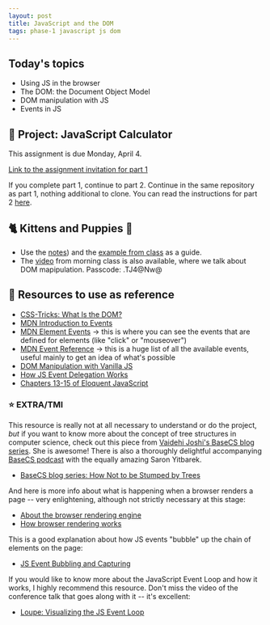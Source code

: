 ```yaml
---
layout: post
title: JavaScript and the DOM
tags: phase-1 javascript js dom
---
```


## Today's topics

- Using JS in the browser
- The DOM: the Document Object Model
- DOM manipulation with JS
- Events in JS

## 🎯 Project: JavaScript Calculator

This assignment is due Monday, April 4.

[Link to the assignment invitation for part 1](https://classroom.github.com/a/lNO8ZU8h)

If you complete part 1, continue to part 2. 
Continue in the same repository as part 1, nothing additional to clone. You can read the instructions for 
part 2 [here](https://github.com/Momentum-Team-12/js-calculator-part-2).

##  🐈 Kittens and Puppies 🐶
- Use the [notes](https://github.com/Momentum-Team-12/notes/blob/main/js-dom.md)) and the [example from class](https://codepen.io/rlconley/pen/ExowjqW) as a guide.
- The [video](https://us02web.zoom.us/rec/share/VSMksAREm3fTCWO5uQYqupV8CpjN41QTiEHWAHff6iVzEaLT8ONc35wISKOHSyAU.0UJIHuV9VY6tzs0h) from morning class is also available, where we talk about DOM mapipulation.
Passcode: .TJ4@Nw@

## 🔖 Resources to use as reference

- [CSS-Tricks: What Is the DOM?](https://css-tricks.com/dom/)
- [MDN Introduction to Events](https://developer.mozilla.org/en-US/docs/Learn/JavaScript/Building_blocks/Events)
- [MDN Element Events](https://developer.mozilla.org/en-US/docs/Web/API/Element#events) -> this is where you can see the events that are defined for elements (like "click" or "mouseover")
- [MDN Event Reference](https://developer.mozilla.org/en-US/docs/Web/Events) -> this is a huge list of all the available events, useful mainly to get an idea of what's possible
- [DOM Manipulation with Vanilla JS](https://www.sitepoint.com/dom-manipulation-vanilla-javascript-no-jquery/)
- [How JS Event Delegation Works](https://davidwalsh.name/event-delegate)
- [Chapters 13-15 of Eloquent JavaScript](https://eloquentjavascript.net/)

### ⭐️ EXTRA/TMI

This resource is really not at all necessary to understand or do the project, _but_ if you want to know more about the concept of tree structures in computer science, check out this piece from [Vaidehi Joshi's BaseCS blog series](https://medium.com/basecs). She is awesome! There is also a thoroughly delightful accompanying [BaseCS podcast](https://www.codenewbie.org/basecs) with the equally amazing Saron Yitbarek.

- [BaseCS blog series: How Not to be Stumped by Trees](https://medium.com/basecs/how-to-not-be-stumped-by-trees-5f36208f68a7)

And here is more info about what is happening when a browser renders a page -- very enlightening, although not strictly necessary at this stage:

- [About the browser rendering engine](https://www.html5rocks.com/en/tutorials/internals/howbrowserswork/#The_rendering_engine)
- [How browser rendering works](https://blog.logrocket.com/how-browser-rendering-works-behind-the-scenes-6782b0e8fb10/)

This is a good explanation about how JS events "bubble" up the chain of elements on the page:

- [JS Event Bubbling and Capturing](https://javascript.info/bubbling-and-capturing)

If you would like to know more about the JavaScript Event Loop and how it works, I highly recommend this resource. Don't miss the video of the conference talk that goes along with it -- it's excellent:

- [Loupe: Visualizing the JS Event Loop](http://latentflip.com/loupe)


